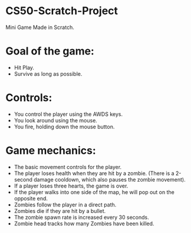 # CS50-Scratch-Project
Mini Game Made in Scratch.

# Goal of the game: #

  - Hit Play.
  - Survive as long as possible. 

# Controls: #

  - You control the player using the AWDS keys.
  - You look around using the mouse.
  - You fire, holding down the mouse button.

# Game mechanics: #

  - The basic movement controls for the player.
  - The player loses health when they are hit by a zombie. (There is a 2-second damage cooldown, which also pauses the zombie movement).
  - If a player loses three hearts, the game is over.
  - If the player walks into one side of the map, he will pop out on the opposite end.
  - Zombies follow the player in a direct path.
  - Zombies die if they are hit by a bullet.
  - The zombie spawn rate is increased every 30 seconds.
  - Zombie head tracks how many Zombies have been killed.
